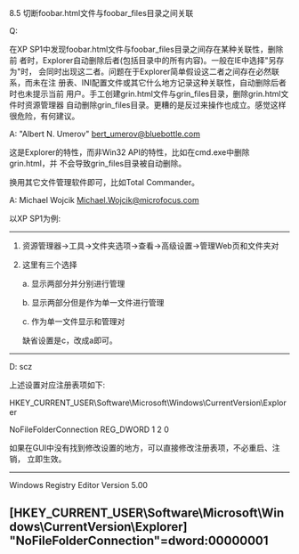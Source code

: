 8.5 切断foobar.html文件与foobar_files目录之间关联

Q:

在XP SP1中发现foobar.html文件与foobar_files目录之间存在某种关联性，删除前
者时，Explorer自动删除后者(包括目录中的所有内容)。一般在IE中选择"另存为"时，
会同时出现这二者。问题在于Explorer简单假设这二者之间存在必然联系，而未在注
册表、INI配置文件或其它什么地方记录这种关联性，自动删除后者时也未提示当前
用户。手工创建grin.html文件与grin_files目录，删除grin.html文件时资源管理器
自动删除grin_files目录。更糟的是反过来操作也成立。感觉这样很危险，有何建议。

A: "Albert N. Umerov" <bert_umerov@bluebottle.com>

这是Explorer的特性，而非Win32 API的特性，比如在cmd.exe中删除grin.html，并
不会导致grin_files目录被自动删除。

换用其它文件管理软件即可，比如Total Commander。

A: Michael Wojcik <Michael.Wojcik@microfocus.com>

以XP SP1为例:

--------------------------------------------------------------------------
1) 资源管理器->工具->文件夹选项->查看->高级设置->管理Web页和文件夹对

2) 这里有三个选择

   a. 显示两部分并分别进行管理 

   b. 显示两部分但是作为单一文件进行管理

   c. 作为单一文件显示和管理对

   缺省设置是c，改成a即可。
--------------------------------------------------------------------------

D: scz

上述设置对应注册表项如下:

HKEY_CURRENT_USER\Software\Microsoft\Windows\CurrentVersion\Explorer

NoFileFolderConnection  REG_DWORD   1
                                    2
                                    0

如果在GUI中没有找到修改设置的地方，可以直接修改注册表项，不必重启、注销，
立即生效。

--------------------------------------------------------------------------
Windows Registry Editor Version 5.00

[HKEY_CURRENT_USER\Software\Microsoft\Windows\CurrentVersion\Explorer]
"NoFileFolderConnection"=dword:00000001
--------------------------------------------------------------------------